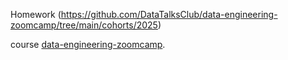 Homework (https://github.com/DataTalksClub/data-engineering-zoomcamp/tree/main/cohorts/2025)

course [data-engineering-zoomcamp](https://github.com/DataTalksClub/data-engineering-zoomcamp).
